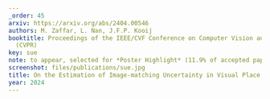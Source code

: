 ```yaml
---
_order: 45
arxiv: https://arxiv.org/abs/2404.00546
authors: M. Zaffar, L. Nan, J.F.P. Kooij
booktitle: Proceedings of the IEEE/CVF Conference on Computer Vision and Pattern Recognition
  (CVPR)
key: sue
note: to appear, selected for *Poster Highlight* (11.9% of accepted papers)
screenshot: files/publications/sue.jpg
title: On the Estimation of Image-matching Uncertainty in Visual Place Recognition
year: 2024
---
```


